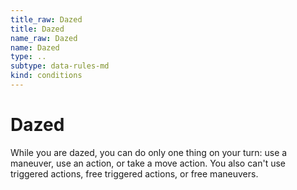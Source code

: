 ```yaml
---
title_raw: Dazed
title: Dazed
name_raw: Dazed
name: Dazed
type: ..
subtype: data-rules-md
kind: conditions
---
```


# Dazed

While you are dazed, you can do only one thing on your turn: use a maneuver, use an action, or take a move action. You also can't use triggered actions, free triggered actions, or free maneuvers.
